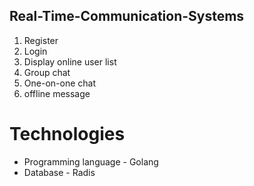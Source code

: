 ## Real-Time-Communication-Systems
1. Register
2. Login
3. Display online user list
4. Group chat
5. One-on-one chat
6. offline message

# Technologies
- Programming language - Golang
- Database - Radis

